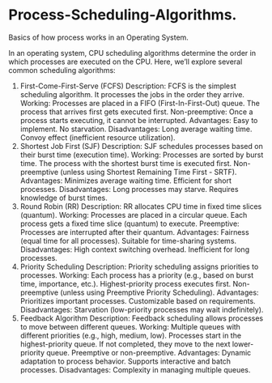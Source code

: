 # Process-Scheduling-Algorithms.
Basics of how process works in an Operating System.


In an operating system, CPU scheduling algorithms determine the order in which processes are executed on the CPU. Here, we’ll explore several common scheduling algorithms:

1. First-Come-First-Serve (FCFS)
   Description: FCFS is the simplest scheduling algorithm. It processes the jobs in the order they arrive.
   Working:
   Processes are placed in a FIFO (First-In-First-Out) queue.
   The process that arrives first gets executed first.
   Non-preemptive: Once a process starts executing, it cannot be interrupted.
   Advantages:
   Easy to implement.
   No starvation.
   Disadvantages:
   Long average waiting time.
   Convoy effect (inefficient resource utilization).
2. Shortest Job First (SJF)
   Description: SJF schedules processes based on their burst time (execution time).
   Working:
   Processes are sorted by burst time.
   The process with the shortest burst time is executed first.
   Non-preemptive (unless using Shortest Remaining Time First - SRTF).
   Advantages:
   Minimizes average waiting time.
   Efficient for short processes.
   Disadvantages:
   Long processes may starve.
   Requires knowledge of burst times.
3. Round Robin (RR)
   Description: RR allocates CPU time in fixed time slices (quantum).
   Working:
   Processes are placed in a circular queue.
   Each process gets a fixed time slice (quantum) to execute.
   Preemptive: Processes are interrupted after their quantum.
   Advantages:
   Fairness (equal time for all processes).
   Suitable for time-sharing systems.
   Disadvantages:
   High context switching overhead.
   Inefficient for long processes.
4. Priority Scheduling
   Description: Priority scheduling assigns priorities to processes.
   Working:
   Each process has a priority (e.g., based on burst time, importance, etc.).
   Highest-priority process executes first.
   Non-preemptive (unless using Preemptive Priority Scheduling).
   Advantages:
   Prioritizes important processes.
   Customizable based on requirements.
   Disadvantages:
   Starvation (low-priority processes may wait indefinitely).
5. Feedback Algorithm
   Description: Feedback scheduling allows processes to move between different queues.
   Working:
   Multiple queues with different priorities (e.g., high, medium, low).
   Processes start in the highest-priority queue.
   If not completed, they move to the next lower-priority queue.
   Preemptive or non-preemptive.
   Advantages:
   Dynamic adaptation to process behavior.
   Supports interactive and batch processes.
   Disadvantages:
   Complexity in managing multiple queues.
